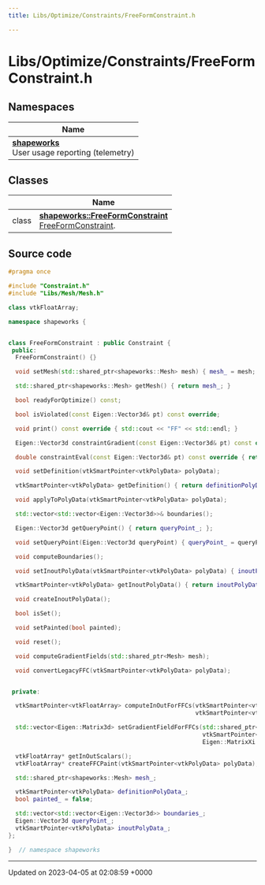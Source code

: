```yaml
---
title: Libs/Optimize/Constraints/FreeFormConstraint.h

---
```


# Libs/Optimize/Constraints/FreeFormConstraint.h



## Namespaces

| Name           |
| -------------- |
| **[shapeworks](../Namespaces/namespaceshapeworks.md)** <br>User usage reporting (telemetry)  |

## Classes

|                | Name           |
| -------------- | -------------- |
| class | **[shapeworks::FreeFormConstraint](../Classes/classshapeworks_1_1FreeFormConstraint.md)** <br>[FreeFormConstraint]().  |




## Source code

```cpp
#pragma once

#include "Constraint.h"
#include "Libs/Mesh/Mesh.h"

class vtkFloatArray;

namespace shapeworks {


class FreeFormConstraint : public Constraint {
 public:
  FreeFormConstraint() {}

  void setMesh(std::shared_ptr<shapeworks::Mesh> mesh) { mesh_ = mesh; }

  std::shared_ptr<shapeworks::Mesh> getMesh() { return mesh_; }

  bool readyForOptimize() const;

  bool isViolated(const Eigen::Vector3d& pt) const override;

  void print() const override { std::cout << "FF" << std::endl; }

  Eigen::Vector3d constraintGradient(const Eigen::Vector3d& pt) const override { return mesh_->getFFCGradient(pt); }

  double constraintEval(const Eigen::Vector3d& pt) const override { return mesh_->getFFCValue(pt); }

  void setDefinition(vtkSmartPointer<vtkPolyData> polyData);

  vtkSmartPointer<vtkPolyData> getDefinition() { return definitionPolyData_; };

  void applyToPolyData(vtkSmartPointer<vtkPolyData> polyData);

  std::vector<std::vector<Eigen::Vector3d>>& boundaries();

  Eigen::Vector3d getQueryPoint() { return queryPoint_; };

  void setQueryPoint(Eigen::Vector3d queryPoint) { queryPoint_ = queryPoint; };

  void computeBoundaries();

  void setInoutPolyData(vtkSmartPointer<vtkPolyData> polyData) { inoutPolyData_ = polyData; }

  vtkSmartPointer<vtkPolyData> getInoutPolyData() { return inoutPolyData_; };

  void createInoutPolyData();

  bool isSet();

  void setPainted(bool painted);

  void reset();

  void computeGradientFields(std::shared_ptr<Mesh> mesh);

  void convertLegacyFFC(vtkSmartPointer<vtkPolyData> polyData);


 private:

  vtkSmartPointer<vtkFloatArray> computeInOutForFFCs(vtkSmartPointer<vtkPolyData> polyData, Eigen::Vector3d query,
                                                     vtkSmartPointer<vtkPolyData> halfmesh);

  std::vector<Eigen::Matrix3d> setGradientFieldForFFCs(std::shared_ptr<Mesh> mesh,
                                                       vtkSmartPointer<vtkDoubleArray> absvalues, Eigen::MatrixXd V,
                                                       Eigen::MatrixXi F);

  vtkFloatArray* getInOutScalars();
  vtkFloatArray* createFFCPaint(vtkSmartPointer<vtkPolyData> polyData);

  std::shared_ptr<shapeworks::Mesh> mesh_;

  vtkSmartPointer<vtkPolyData> definitionPolyData_;
  bool painted_ = false;

  std::vector<std::vector<Eigen::Vector3d>> boundaries_;
  Eigen::Vector3d queryPoint_;
  vtkSmartPointer<vtkPolyData> inoutPolyData_;
};

}  // namespace shapeworks
```


-------------------------------

Updated on 2023-04-05 at 02:08:59 +0000
